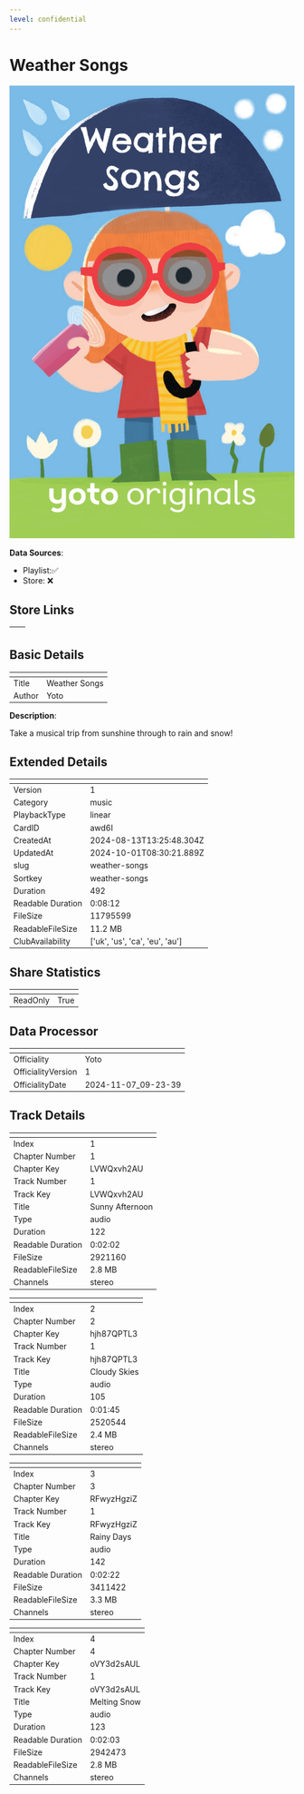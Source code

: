 ```yaml
---
level: confidential
---
```

# Weather Songs

![card_[awd6I].png](../../img/cards/card_[awd6I].png)

**Data Sources**: 

- Playlist:✅
- Store: ❌


## Store Links

| <!-- --> | <!-- --> |
| - | - |


## Basic Details

| <!-- --> | <!-- --> |
| - | - |
| Title | Weather Songs |
| Author | Yoto |

**Description**:

Take a musical trip from sunshine through to rain and snow!


## Extended Details

| <!-- --> | <!-- --> |
| - | - |
| Version | 1 |
| Category | music |
| PlaybackType | linear |
| CardID | awd6I |
| CreatedAt | 2024-08-13T13:25:48.304Z |
| UpdatedAt | 2024-10-01T08:30:21.889Z |
| slug | weather-songs |
| Sortkey | weather-songs |
| Duration | 492 |
| Readable Duration | 0:08:12 |
| FileSize | 11795599 |
| ReadableFileSize | 11.2 MB |
| ClubAvailability | ['uk', 'us', 'ca', 'eu', 'au'] |


## Share Statistics

| <!-- --> | <!-- --> |
| - | - |
| ReadOnly | True |


## Data Processor

| <!-- --> | <!-- --> |
| - | - |
| Officiality | Yoto
| OfficialityVersion | 1
| OfficialityDate | 2024-11-07_09-23-39


## Track Details

| <!-- --> | <!-- --> |
| - | - |
| Index | 1 |
| Chapter Number | 1 |
| Chapter Key | LVWQxvh2AU |
| Track Number | 1 |
| Track Key | LVWQxvh2AU |
| Title | Sunny Afternoon |
| Type | audio |
| Duration | 122 |
| Readable Duration | 0:02:02 |
| FileSize | 2921160 |
| ReadableFileSize | 2.8 MB |
| Channels | stereo |

| <!-- --> | <!-- --> |
| - | - |
| Index | 2 |
| Chapter Number | 2 |
| Chapter Key | hjh87QPTL3 |
| Track Number | 1 |
| Track Key | hjh87QPTL3 |
| Title | Cloudy Skies |
| Type | audio |
| Duration | 105 |
| Readable Duration | 0:01:45 |
| FileSize | 2520544 |
| ReadableFileSize | 2.4 MB |
| Channels | stereo |

| <!-- --> | <!-- --> |
| - | - |
| Index | 3 |
| Chapter Number | 3 |
| Chapter Key | RFwyzHgziZ |
| Track Number | 1 |
| Track Key | RFwyzHgziZ |
| Title | Rainy Days |
| Type | audio |
| Duration | 142 |
| Readable Duration | 0:02:22 |
| FileSize | 3411422 |
| ReadableFileSize | 3.3 MB |
| Channels | stereo |

| <!-- --> | <!-- --> |
| - | - |
| Index | 4 |
| Chapter Number | 4 |
| Chapter Key | oVY3d2sAUL |
| Track Number | 1 |
| Track Key | oVY3d2sAUL |
| Title | Melting Snow |
| Type | audio |
| Duration | 123 |
| Readable Duration | 0:02:03 |
| FileSize | 2942473 |
| ReadableFileSize | 2.8 MB |
| Channels | stereo |

